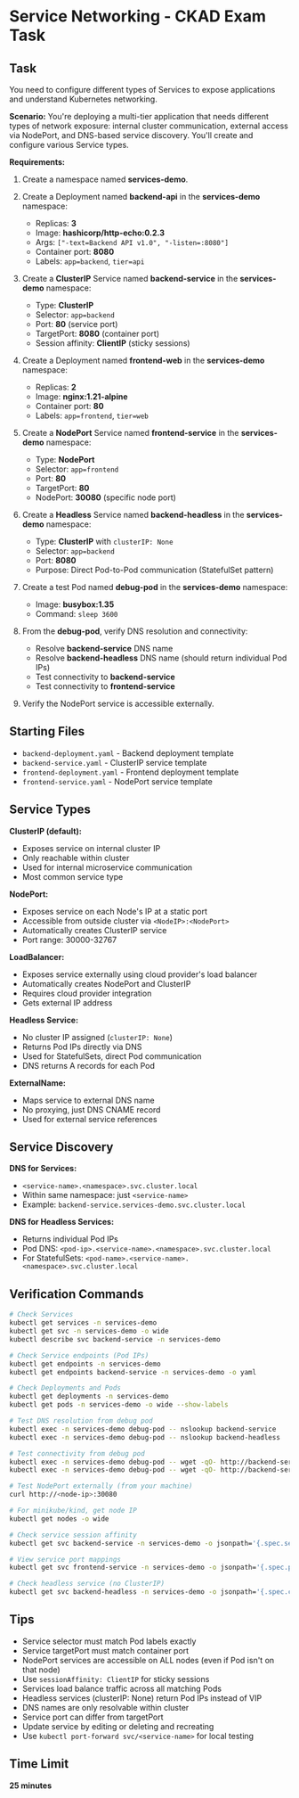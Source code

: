 # Service Networking - CKAD Exam Task

## Task

You need to configure different types of Services to expose applications and understand Kubernetes networking.

**Scenario:**
You're deploying a multi-tier application that needs different types of network exposure: internal cluster communication, external access via NodePort, and DNS-based service discovery. You'll create and configure various Service types.

**Requirements:**

1. Create a namespace named **services-demo**.

2. Create a Deployment named **backend-api** in the **services-demo** namespace:
   - Replicas: **3**
   - Image: **hashicorp/http-echo:0.2.3**
   - Args: `["-text=Backend API v1.0", "-listen=:8080"]`
   - Container port: **8080**
   - Labels: `app=backend`, `tier=api`

3. Create a **ClusterIP** Service named **backend-service** in the **services-demo** namespace:
   - Type: **ClusterIP**
   - Selector: `app=backend`
   - Port: **80** (service port)
   - TargetPort: **8080** (container port)
   - Session affinity: **ClientIP** (sticky sessions)

4. Create a Deployment named **frontend-web** in the **services-demo** namespace:
   - Replicas: **2**
   - Image: **nginx:1.21-alpine**
   - Container port: **80**
   - Labels: `app=frontend`, `tier=web`

5. Create a **NodePort** Service named **frontend-service** in the **services-demo** namespace:
   - Type: **NodePort**
   - Selector: `app=frontend`
   - Port: **80**
   - TargetPort: **80**
   - NodePort: **30080** (specific node port)

6. Create a **Headless** Service named **backend-headless** in the **services-demo** namespace:
   - Type: **ClusterIP** with `clusterIP: None`
   - Selector: `app=backend`
   - Port: **8080**
   - Purpose: Direct Pod-to-Pod communication (StatefulSet pattern)

7. Create a test Pod named **debug-pod** in the **services-demo** namespace:
   - Image: **busybox:1.35**
   - Command: `sleep 3600`

8. From the **debug-pod**, verify DNS resolution and connectivity:
   - Resolve **backend-service** DNS name
   - Resolve **backend-headless** DNS name (should return individual Pod IPs)
   - Test connectivity to **backend-service**
   - Test connectivity to **frontend-service**

9. Verify the NodePort service is accessible externally.

## Starting Files

- `backend-deployment.yaml` - Backend deployment template
- `backend-service.yaml` - ClusterIP service template
- `frontend-deployment.yaml` - Frontend deployment template
- `frontend-service.yaml` - NodePort service template

## Service Types

**ClusterIP (default):**
- Exposes service on internal cluster IP
- Only reachable within cluster
- Used for internal microservice communication
- Most common service type

**NodePort:**
- Exposes service on each Node's IP at a static port
- Accessible from outside cluster via `<NodeIP>:<NodePort>`
- Automatically creates ClusterIP service
- Port range: 30000-32767

**LoadBalancer:**
- Exposes service externally using cloud provider's load balancer
- Automatically creates NodePort and ClusterIP
- Requires cloud provider integration
- Gets external IP address

**Headless Service:**
- No cluster IP assigned (`clusterIP: None`)
- Returns Pod IPs directly via DNS
- Used for StatefulSets, direct Pod communication
- DNS returns A records for each Pod

**ExternalName:**
- Maps service to external DNS name
- No proxying, just DNS CNAME record
- Used for external service references

## Service Discovery

**DNS for Services:**
- `<service-name>.<namespace>.svc.cluster.local`
- Within same namespace: just `<service-name>`
- Example: `backend-service.services-demo.svc.cluster.local`

**DNS for Headless Services:**
- Returns individual Pod IPs
- Pod DNS: `<pod-ip>.<service-name>.<namespace>.svc.cluster.local`
- For StatefulSets: `<pod-name>.<service-name>.<namespace>.svc.cluster.local`

## Verification Commands

```bash
# Check Services
kubectl get services -n services-demo
kubectl get svc -n services-demo -o wide
kubectl describe svc backend-service -n services-demo

# Check Service endpoints (Pod IPs)
kubectl get endpoints -n services-demo
kubectl get endpoints backend-service -n services-demo -o yaml

# Check Deployments and Pods
kubectl get deployments -n services-demo
kubectl get pods -n services-demo -o wide --show-labels

# Test DNS resolution from debug pod
kubectl exec -n services-demo debug-pod -- nslookup backend-service
kubectl exec -n services-demo debug-pod -- nslookup backend-headless

# Test connectivity from debug pod
kubectl exec -n services-demo debug-pod -- wget -qO- http://backend-service
kubectl exec -n services-demo debug-pod -- wget -qO- http://backend-service.services-demo.svc.cluster.local

# Test NodePort externally (from your machine)
curl http://<node-ip>:30080

# For minikube/kind, get node IP
kubectl get nodes -o wide

# Check service session affinity
kubectl get svc backend-service -n services-demo -o jsonpath='{.spec.sessionAffinity}'

# View service port mappings
kubectl get svc frontend-service -n services-demo -o jsonpath='{.spec.ports[0].nodePort}'

# Check headless service (no ClusterIP)
kubectl get svc backend-headless -n services-demo -o jsonpath='{.spec.clusterIP}'
```

## Tips

- Service selector must match Pod labels exactly
- Service targetPort must match container port
- NodePort services are accessible on ALL nodes (even if Pod isn't on that node)
- Use `sessionAffinity: ClientIP` for sticky sessions
- Services load balance traffic across all matching Pods
- Headless services (clusterIP: None) return Pod IPs instead of VIP
- DNS names are only resolvable within cluster
- Service port can differ from targetPort
- Update service by editing or deleting and recreating
- Use `kubectl port-forward svc/<service-name>` for local testing

## Time Limit

**25 minutes**
